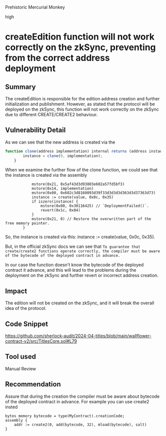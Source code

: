 Prehistoric Mercurial Monkey

high

# createEdition function will not work correctly on the zkSync, preventing from the correct address deployment

## Summary
The createEdition is responsible for the edition address creation and further initialization and publishment. However, as stated that the protocol will be deployed on the zkSync, this function will not work correctly on the zkSync due to different CREATE/CREATE2 behaviour.

## Vulnerability Detail
As we can see that the new address is created via the 
```js 
function clone(address implementation) internal returns (address instance) {
        instance = clone(0, implementation);
    }
```
When we examine the further flow of the clone function, we could see that the instance is created via the assembly 
```solidity
            mstore(0x21, 0x5af43d3d93803e602a57fd5bf3)
            mstore(0x14, implementation)
            mstore(0x00, 0x602c3d8160093d39f33d3d3d3d363d3d37363d73)
            instance := create(value, 0x0c, 0x35)
            if iszero(instance) {
                mstore(0x00, 0x30116425) // `DeploymentFailed()`.
                revert(0x1c, 0x04)
            }
            mstore(0x21, 0) // Restore the overwritten part of the free memory pointer.
        }
```
So, the instance is created via this: instance := create(value, 0x0c, 0x35).

But, in the official zkSync docs we can see that 
```To guarantee that create/create2 functions operate correctly, the compiler must be aware of the bytecode of the deployed contract in advance.```

In our case the function doesn't know the bytecode of the deployed contract it advance, and this will lead to the problems during the deployment on the zkSync and further revert or incorrect address creation.

## Impact
The edition will not be created on the zkSync, and it will break the overall idea of the protocol.
## Code Snippet
https://github.com/sherlock-audit/2024-04-titles/blob/main/wallflower-contract-v2/src/TitlesCore.sol#L79
## Tool used
Manual Review

## Recommendation
Assure that during the creation the compiler must be aware about bytecode of the deployed contract in advance.
For example you can use create2 insted
```solidity
bytes memory bytecode = type(MyContract).creationCode;
assembly {
    addr := create2(0, add(bytecode, 32), mload(bytecode), salt)
}
```
